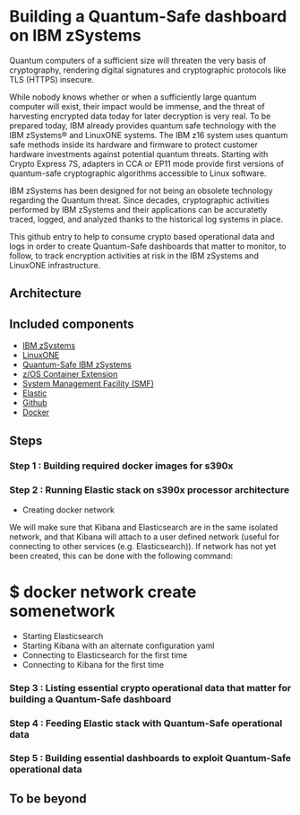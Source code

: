 # Building a Quantum-Safe dashboard on IBM zSystems

Quantum computers of a sufficient size will threaten the very basis of cryptography, rendering digital signatures and cryptographic protocols like TLS (HTTPS) insecure.

While nobody knows whether or when a sufficiently large quantum computer will exist, their impact would be immense, and the threat of harvesting encrypted data today for later decryption is very real. To be prepared today, IBM already provides quantum safe technology with the IBM zSystems® and LinuxONE systems. The IBM z16 system uses quantum safe methods inside its hardware and firmware to protect customer hardware investments against potential quantum threats. Starting with Crypto Express 7S, adapters in CCA or EP11 mode provide first versions of quantum-safe cryptographic algorithms accessible to Linux software.

IBM zSystems has been designed for not being an obsolete technology regarding the Quantum threat. Since decades, cryptographic activities performed by IBM zSystems and their applications can be accuratetly traced, logged, and analyzed thanks to the historical log systems in place.

This github entry to help to consume crypto based operational data and logs in order to create Quantum-Safe dashboards that matter to monitor, to follow, to track encryption activities at risk in the IBM zSystems and LinuxONE infrastructure.

## Architecture
## Included components
* [IBM zSystems](https://www.ibm.com/z)
* [LinuxONE](https://www.ibm.com/linuxone)
* [Quantum-Safe IBM zSystems](https://www.ibm.com/downloads/cas/G5NNXDOA)
* [z/OS Container Extension](https://www.ibm.com/support/z-content-solutions/container-extensions/)
* [System Management Facility (SMF)](https://www.ibm.com/docs/en/zos/2.1.0?topic=smf-abstract-mvs-system-management-facility)
* [Elastic](https://www.elastic.co/)
* [Github](https://github.com/linux-on-ibm-z/dockerfile-examples)
* [Docker](https://www.docker.com/)

## Steps
### Step 1 : Building required docker images for s390x
### Step 2 : Running Elastic stack on s390x processor architecture
* Creating docker network

We will make sure that Kibana and Elasticsearch are in the same isolated network, and that Kibana will attach to a user defined network (useful for connecting to other services (e.g. Elasticsearch)). If network has not yet been created, this can be done with the following command:
# $ docker network create somenetwork

* Starting Elasticsearch
* Starting Kibana with an alternate configuration yaml
* Connecting to Elasticsearch for the first time
* Connecting to Kibana for the first time
### Step 3 : Listing essential crypto operational data that matter for building a Quantum-Safe dashboard
### Step 4 : Feeding Elastic stack with Quantum-Safe operational data
### Step 5 : Building essential dashboards to exploit Quantum-Safe operational data
## To be beyond
